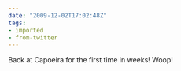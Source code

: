 ```yaml
---
date: "2009-12-02T17:02:48Z"
tags:
- imported
- from-twitter
---
```

Back at Capoeira for the first time in weeks\! Woop\!
